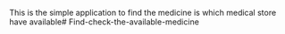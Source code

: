 This is the simple application to find the medicine is which medical store have available# Find-check-the-available-medicine
